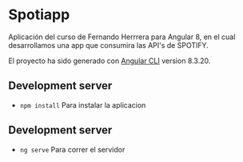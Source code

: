 # Spotiapp

Aplicación del curso de Fernando Herrrera para Angular 8, en el cual desarrollamos una app que consumira
las API's de SPOTIFY.


El proyecto ha sido generado con  [Angular CLI](https://github.com/angular/angular-cli) version 8.3.20.

## Development server

 * `npm install` Para instalar la aplicacion

## Development server

 * `ng serve` Para correr el servidor
